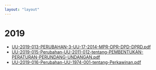 ```yaml
---
layout: "layout"
---
```

# 2019
* [UU-2019-013-PERUBAHAN-3-UU-17-2014-MPR-DPR-DPD-DPRD.pdf](UU-2019-013-PERUBAHAN-3-UU-17-2014-MPR-DPR-DPD-DPRD.pdf)
* [UU-2019-015-Perubahan-UU-2011-012-tentang-PEMBENTUKAN-PERATURAN-PERUNDANG-UNDANGAN.pdf](UU-2019-015-Perubahan-UU-2011-012-tentang-PEMBENTUKAN-PERATURAN-PERUNDANG-UNDANGAN.pdf)
* [UU-2019-016-Perubahan-UU-1974-001-tentang-Perkawinan.pdf](UU-2019-016-Perubahan-UU-1974-001-tentang-Perkawinan.pdf)
